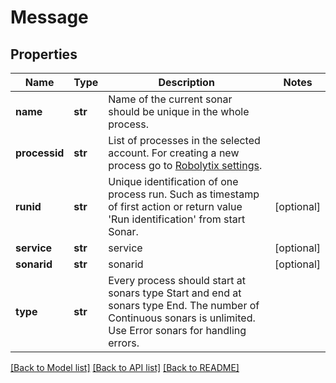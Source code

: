 # Message

## Properties
Name | Type | Description | Notes
------------ | ------------- | ------------- | -------------
**name** | **str** | Name of the current sonar should be unique in the whole process. | 
**processid** | **str** | List of processes in the selected account. For creating a new process go to [Robolytix settings](https://app.robolytix.com/en/admin/). | 
**runid** | **str** | Unique identification of one process run. Such as timestamp of first action or return value &#x27;Run identification&#x27; from start Sonar. | [optional] 
**service** | **str** | service | [optional] 
**sonarid** | **str** | sonarid | [optional] 
**type** | **str** | Every process should start at sonars type Start and end at sonars type End. The number of Continuous sonars is unlimited. Use Error sonars for handling errors. | 

[[Back to Model list]](../README.md#documentation-for-models) [[Back to API list]](../README.md#documentation-for-api-endpoints) [[Back to README]](../README.md)

